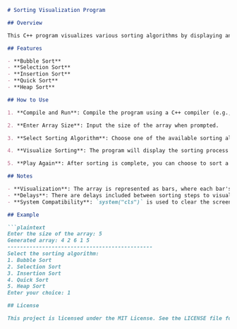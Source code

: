 ```markdown
# Sorting Visualization Program

## Overview

This C++ program visualizes various sorting algorithms by displaying an array of integers as bars on the screen. The user can choose from five sorting algorithms to sort the array, which is visualized step-by-step to help understand how each algorithm works.

## Features

- **Bubble Sort**
- **Selection Sort**
- **Insertion Sort**
- **Quick Sort**
- **Heap Sort**

## How to Use

1. **Compile and Run**: Compile the program using a C++ compiler (e.g., `g++`), and run the executable.

2. **Enter Array Size**: Input the size of the array when prompted.

3. **Select Sorting Algorithm**: Choose one of the available sorting algorithms by entering the corresponding number.

4. **Visualize Sorting**: The program will display the sorting process step-by-step. After each step, it will clear the screen to show the updated state of the array.

5. **Play Again**: After sorting is complete, you can choose to sort a new array by entering 'y' or exit the program by entering 'n'.

## Notes

- **Visualization**: The array is represented as bars, where each bar's length corresponds to the value of the array element.
- **Delays**: There are delays included between sorting steps to visualize the changes. Adjust the delay function as needed.
- **System Compatibility**: `system("cls")` is used to clear the screen for Windows. If using another operating system, replace `system("cls")` with `system("clear")` for Unix-based systems.

## Example

```plaintext
Enter the size of the array: 5
Generated array: 4 2 6 1 5
----------------------------------------------
Select the sorting algorithm:
1. Bubble Sort
2. Selection Sort
3. Insertion Sort
4. Quick Sort
5. Heap Sort
Enter your choice: 1

## License

This project is licensed under the MIT License. See the LICENSE file for more details.
